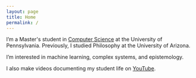 ```yaml
---
layout: page
title: Home
permalink: /
---
```


I’m a Master's student in [Computer Science](https://online.seas.upenn.edu/degrees/mcit-online/) at the University of Pennsylvania. Previously, I studied Philosophy at the University of Arizona.

I’m interested in machine learning, complex systems, and epistemology.

I also make videos documenting my student life on [YouTube](http://www.youtube.com/c/cedricvicera).
